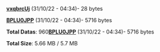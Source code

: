 [**vxqbrcUj**](/data/vxqbrcUj.txt) (31/10/22 - 04:34)- 28 bytes

[**BPLU0JPP**](/data/BPLU0JPP.txt) (31/10/22 - 04:34)- 5716 bytes

**Total Datas**: 960[**BPLU0JPP**](/data/BPLU0JPP.txt) (31/10/22 - 04:34)- 5716 bytes



**Total Size**: 5.66 MB / 5.7 MB
